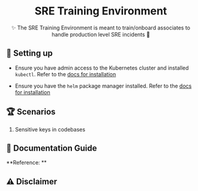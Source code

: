 <h1 align="center">
  SRE Training Environment
</h1>
<p align="center">
    ✨ The SRE Training Environment is meant to train/onboard associates to handle production level SRE incidents 🚀
</p>

## 🧰 Setting up

* Ensure you have admin access to the Kubernetes cluster and installed `kubectl`. Refer to the [docs for installation](https://kubernetes.io/docs/tasks/tools/install-kubectl/)

* Ensure you have the `helm` package manager installed. Refer to the [docs for installation](https://helm.sh/docs/intro/install)

## 🏆 Scenarios

1. Sensitive keys in codebases

## 📖 Documentation Guide

**Reference: **

## ⚠️ Disclaimer